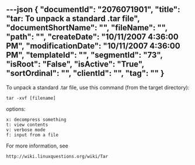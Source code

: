 ---json
{
  "documentId": "2076071901",
  "title": "tar: To unpack a standard .tar file",
  "documentShortName": "",
  "fileName": "",
  "path": "",
  "createDate": "10/11/2007 4:36:00 PM",
  "modificationDate": "10/11/2007 4:36:00 PM",
  "templateId": "",
  "segmentId": "73",
  "isRoot": "False",
  "isActive": "True",
  "sortOrdinal": "",
  "clientId": "",
  "tag": ""
}
---

To unpack a standard .tar file, use this command (from the target directory):

    tar -xvf [filename]

options:

    x: decompress something
    t: view contents
    v: verbose mode
    f: input from a file 

For more information, see

    http://wiki.linuxquestions.org/wiki/Tar

